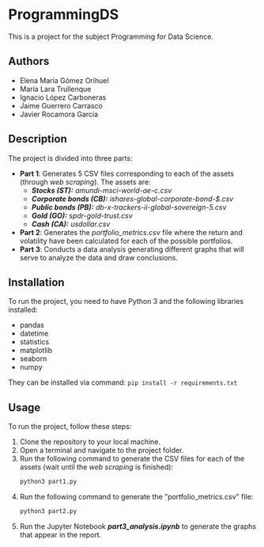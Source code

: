 # ProgrammingDS

This is a project for the subject Programming for Data Science.

## Authors

- Elena María Gómez Orihuel
- María Lara Trullenque
- Ignacio López Carboneras
- Jaime Guerrero Carrasco
- Javier Rocamora García

## Description

The project is divided into three parts:

- **Part 1**: Generates 5 CSV files corresponding to each of the assets (through _web scraping_). The assets are:
  - ***Stocks (ST):*** _amundi-msci-world-ae-c.csv_
  - ***Corporate bonds (CB):*** _ishares-global-corporate-bond-$.csv_
  - ***Public bonds (PB):*** _db-x-trackers-ii-global-sovereign-5.csv_
  - ***Gold (GO):*** _spdr-gold-trust.csv_
  - ***Cash (CA):*** _usdollar.csv_
- **Part 2**: Generates the _portfolio_metrics.csv_ file where the return and volatility have been calculated for each of the possible portfolios.
- **Part 3**: Conducts a data analysis generating different graphs that will serve to analyze the data and draw conclusions.

## Installation

To run the project, you need to have Python 3 and the following libraries installed:

- pandas
- datetime
- statistics
- matplotlib
- seaborn
- numpy

They can be installed via command:
    ```
    pip install -r requirements.txt
    ```

## Usage

To run the project, follow these steps:

1. Clone the repository to your local machine.
2. Open a terminal and navigate to the project folder.
3. Run the following command to generate the CSV files for each of the assets (wait until the _web scraping_ is finished):
    ```bash
    python3 part1.py
    ```
4. Run the following command to generate the "portfolio_metrics.csv" file:
    ```bash
    python3 part2.py
    ```
5. Run the Jupyter Notebook ***part3_analysis.ipynb*** to generate the graphs that appear in the report.


